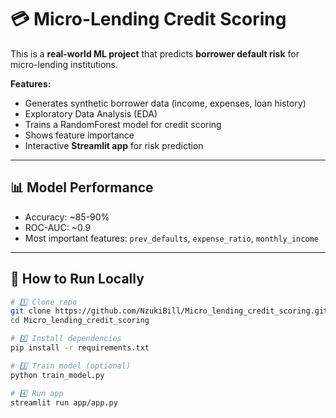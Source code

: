 # 💳 Micro-Lending Credit Scoring  

This is a **real-world ML project** that predicts **borrower default risk** for micro-lending institutions.  

 **Features:**  
- Generates synthetic borrower data (income, expenses, loan history)  
- Exploratory Data Analysis (EDA)  
- Trains a RandomForest model for credit scoring  
- Shows feature importance  
- Interactive **Streamlit app** for risk prediction  

---

## 📊 Model Performance  
- Accuracy: ~85-90%  
- ROC-AUC: ~0.9  
- Most important features: `prev_defaults`, `expense_ratio`, `monthly_income`  

---

## 🚀 How to Run Locally  

```bash
# 1️⃣ Clone repo
git clone https://github.com/NzukiBill/Micro_lending_credit_scoring.git
cd Micro_lending_credit_scoring

# 2️⃣ Install dependencies
pip install -r requirements.txt

# 3️⃣ Train model (optional)
python train_model.py

# 4️⃣ Run app
streamlit run app/app.py
